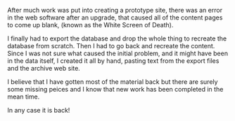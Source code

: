 After much work was put into creating a prototype site, there was an error in the web software after an upgrade, that caused all of the content pages to come up blank, (known as the White Screen of Death).

I finally had to export the database and drop the whole thing to recreate the database from scratch.  Then I had to go back and recreate the content.  Since I was not sure what caused the initial problem, and it might have been in the data itself, I created it all by hand, pasting text from the export files and the archive web site.

I believe that I have gotten most of the material back but there are surely some missing peices and I know that new work has been completed in the mean time.

In any case it is back!